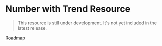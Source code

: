 # Number with Trend Resource

> This resource is still under development. It's not yet included in the latest release.

[Roadmap](https://github.com/laracube/laracube/projects/1)
